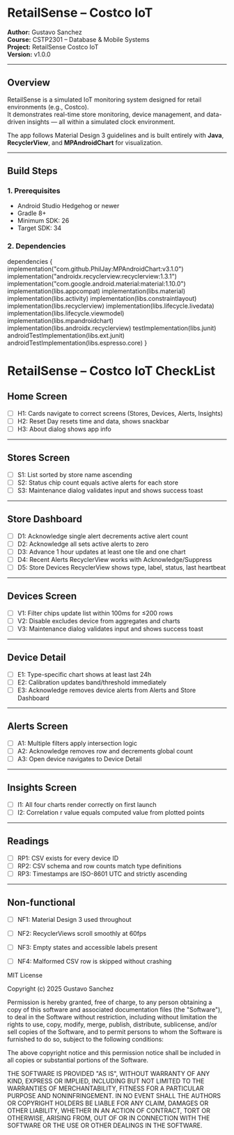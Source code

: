 # RetailSense – Costco IoT
**Author:** Gustavo Sanchez  
**Course:** CSTP2301 – Database & Mobile Systems  
**Project:** RetailSense Costco IoT  
**Version:** v1.0.0

---

## Overview
RetailSense is a simulated IoT monitoring system designed for retail environments (e.g., Costco).  
It demonstrates real-time store monitoring, device management, and data-driven insights — all within a simulated clock environment.

The app follows Material Design 3 guidelines and is built entirely with **Java**, **RecyclerView**, and **MPAndroidChart** for visualization.

---

##  Build Steps

### 1. Prerequisites
- Android Studio Hedgehog or newer
- Gradle 8+
- Minimum SDK: 26
- Target SDK: 34

### 2. Dependencies
dependencies {
implementation("com.github.PhilJay:MPAndroidChart:v3.1.0")
implementation("androidx.recyclerview:recyclerview:1.3.1")
implementation("com.google.android.material:material:1.10.0")
implementation(libs.appcompat)
implementation(libs.material)
implementation(libs.activity)
implementation(libs.constraintlayout)
implementation(libs.recyclerview)
implementation(libs.lifecycle.livedata)
implementation(libs.lifecycle.viewmodel)
implementation(libs.mpandroidchart)
implementation(libs.androidx.recyclerview)
testImplementation(libs.junit)
androidTestImplementation(libs.ext.junit)
androidTestImplementation(libs.espresso.core)
}


# RetailSense – Costco IoT CheckList

## Home Screen
- [ ] H1: Cards navigate to correct screens (Stores, Devices, Alerts, Insights)
- [ ] H2: Reset Day resets time and data, shows snackbar
- [ ] H3: About dialog shows app info

---

## Stores Screen
- [ ] S1: List sorted by store name ascending
- [ ] S2: Status chip count equals active alerts for each store
- [ ] S3: Maintenance dialog validates input and shows success toast

---

## Store Dashboard
- [ ] D1: Acknowledge single alert decrements active alert count
- [ ] D2: Acknowledge all sets active alerts to zero
- [ ] D3: Advance 1 hour updates at least one tile and one chart
- [ ] D4: Recent Alerts RecyclerView works with Acknowledge/Suppress
- [ ] D5: Store Devices RecyclerView shows type, label, status, last heartbeat

---

## Devices Screen
- [ ] V1: Filter chips update list within 100ms for ≤200 rows
- [ ] V2: Disable excludes device from aggregates and charts
- [ ] V3: Maintenance dialog validates input and shows success toast

---

## Device Detail
- [ ] E1: Type-specific chart shows at least last 24h
- [ ] E2: Calibration updates band/threshold immediately
- [ ] E3: Acknowledge removes device alerts from Alerts and Store Dashboard

---

## Alerts Screen
- [ ] A1: Multiple filters apply intersection logic
- [ ] A2: Acknowledge removes row and decrements global count
- [ ] A3: Open device navigates to Device Detail

---

## Insights Screen
- [ ] I1: All four charts render correctly on first launch
- [ ] I2: Correlation r value equals computed value from plotted points

---

## Readings
- [ ] RP1: CSV exists for every device ID
- [ ] RP2: CSV schema and row counts match type definitions
- [ ] RP3: Timestamps are ISO-8601 UTC and strictly ascending

---

## Non-functional
- [ ] NF1: Material Design 3 used throughout
- [ ] NF2: RecyclerViews scroll smoothly at 60fps
- [ ] NF3: Empty states and accessible labels present
- [ ] NF4: Malformed CSV row is skipped without crashing



MIT License

Copyright (c) 2025 Gustavo Sanchez

Permission is hereby granted, free of charge, to any person obtaining a copy
of this software and associated documentation files (the "Software"), to deal
in the Software without restriction, including without limitation the rights
to use, copy, modify, merge, publish, distribute, sublicense, and/or sell
copies of the Software, and to permit persons to whom the Software is
furnished to do so, subject to the following conditions:

The above copyright notice and this permission notice shall be included in all
copies or substantial portions of the Software.

THE SOFTWARE IS PROVIDED "AS IS", WITHOUT WARRANTY OF ANY KIND, EXPRESS OR
IMPLIED, INCLUDING BUT NOT LIMITED TO THE WARRANTIES OF MERCHANTABILITY,
FITNESS FOR A PARTICULAR PURPOSE AND NONINFRINGEMENT. IN NO EVENT SHALL THE
AUTHORS OR COPYRIGHT HOLDERS BE LIABLE FOR ANY CLAIM, DAMAGES OR OTHER
LIABILITY, WHETHER IN AN ACTION OF CONTRACT, TORT OR OTHERWISE, ARISING FROM,
OUT OF OR IN CONNECTION WITH THE SOFTWARE OR THE USE OR OTHER DEALINGS IN THE
SOFTWARE.

